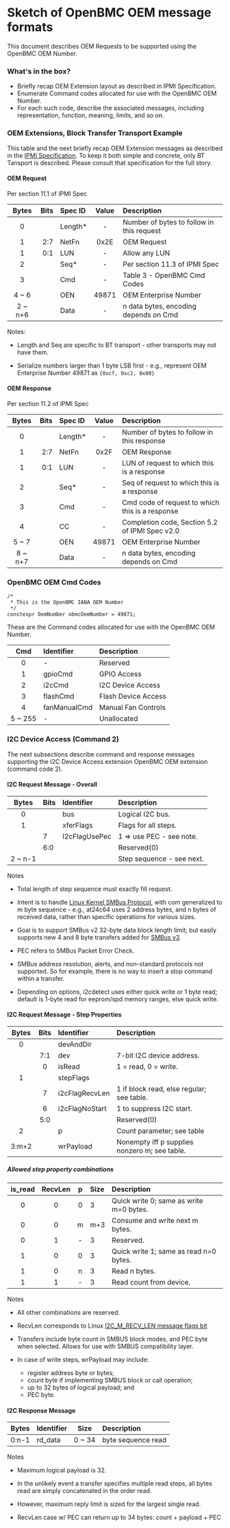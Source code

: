 # Sketch of OpenBMC OEM message formats

This document describes OEM Requests to be supported using the OpenBMC OEM
Number.

### What's in the box?

- Briefly recap OEM Extension layout as described in IPMI Specification.
- Enumerate Command codes allocated for use with the OpenBMC OEM Number.
- For each such code, describe the associated messages, including
  representation, function, meaning, limits, and so on.

### OEM Extensions, Block Transfer Transport Example

This table and the next briefly recap OEM Extension messages as described in the
[IPMI Specification](http://www.intel.com/content/www/us/en/servers/ipmi/ipmi-second-gen-interface-spec-v2-rev1-1.html).
To keep it both simple and concrete, only BT Tansport is described. Please
consult that specification for the full story.

#### OEM Request

Per section 11.1 of IPMI Spec

|  Bytes  | Bits | Spec ID  | Value | Description                               |
| :-----: | ---: | :------- | :---: | :---------------------------------------- |
|    0    |      | Length\* |   -   | Number of bytes to follow in this request |
|    1    |  2:7 | NetFn    | 0x2E  | OEM Request                               |
|    1    |  0:1 | LUN      |   -   | Allow any LUN                             |
|    2    |      | Seq\*    |   -   | Per section 11.3 of IPMI Spec             |
|    3    |      | Cmd      |   -   | Table 3 - OpenBMC Cmd Codes               |
|  4 ~ 6  |      | OEN      | 49871 | OEM Enterprise Number                     |
| 2 ~ n+6 |      | Data     |   -   | n data bytes, encoding depends on Cmd     |

Notes:

- Length and Seq are specific to BT transport - other transports may not have
  them.

- Serialize numbers larger than 1 byte LSB first - e.g., represent OEM
  Enterprise Number 49871 as `{0xcf, 0xc2, 0x00}`

#### OEM Response

Per section 11.2 of IPMI Spec

|  Bytes  | Bits | Spec ID  | Value | Description                                     |
| :-----: | ---: | :------- | :---: | :---------------------------------------------- |
|    0    |      | Length\* |   -   | Number of bytes to follow in this response      |
|    1    |  2:7 | NetFn    | 0x2F  | OEM Response                                    |
|    1    |  0:1 | LUN      |   -   | LUN of request to which this is a response      |
|    2    |      | Seq\*    |   -   | Seq of request to which this is a response      |
|    3    |      | Cmd      |   -   | Cmd code of request to which this is a response |
|    4    |      | CC       |   -   | Completion code, Section 5.2 of IPMI Spec v2.0  |
|  5 ~ 7  |      | OEN      | 49871 | OEM Enterprise Number                           |
| 8 ~ n+7 |      | Data     |   -   | n data bytes, encoding depends on Cmd           |

### OpenBMC OEM Cmd Codes

```
/*
 * This is the OpenBMC IANA OEM Number
 */
constexpr OemNumber obmcOemNumber = 49871;
```

These are the Command codes allocated for use with the OpenBMC OEM Number.

|   Cmd   | Identifier   | Description         |
| :-----: | :----------- | :------------------ |
|    0    | -            | Reserved            |
|    1    | gpioCmd      | GPIO Access         |
|    2    | i2cCmd       | I2C Device Access   |
|    3    | flashCmd     | Flash Device Access |
|    4    | fanManualCmd | Manual Fan Controls |
| 5 ~ 255 | -            | Unallocated         |

### I2C Device Access (Command 2)

The next subsections describe command and response messages supporting the I2C
Device Access extension OpenBMC OEM extension (command code 2).

#### I2C Request Message - Overall

|  Bytes  | Bits | Identifier    | Description               |
| :-----: | :--- | :------------ | :------------------------ |
|    0    |      | bus           | Logical I2C bus.          |
|    1    |      | xferFlags     | Flags for all steps.      |
|         | 7    | I2cFlagUsePec | 1 => use PEC - see note.  |
|         | 6:0  |               | Reserved(0)               |
| 2 ~ n-1 |      |               | Step sequence - see next. |

Notes

- Total length of step sequence must exactly fill request.

- Intent is to handle
  [Linux Kernel SMBus Protocol](https://www.kernel.org/doc/Documentation/i2c/smbus-protocol),
  with com generalized to m byte sequence - e.g., at24c64 uses 2 address bytes,
  and n bytes of received data, rather than specific operations for various
  sizes.

- Goal is to support SMBus v2 32-byte data block length limit; but easily
  supports new 4 and 8 byte transfers added for
  [SMBus v3](http://smbus.org/specs/SMBus_3_0_20141220.pdf).

- PEC refers to SMBus Packet Error Check.

- SMBus address resolution, alerts, and non-standard protocols not supported. So
  for example, there is no way to insert a stop command within a transfer.

- Depending on options, i2cdetect uses either quick write or 1 byte read;
  default is 1-byte read for eeprom/spd memory ranges, else quick write.

#### I2C Request Message - Step Properties

| Bytes | Bits | Identifier     | Description                                   |
| :---: | :--: | :------------- | :-------------------------------------------- |
|   0   |      | devAndDir      |
|       | 7:1  | dev            | 7-bit I2C device address.                     |
|       |  0   | isRead         | 1 = read, 0 = write.                          |
|   1   |      | stepFlags      |
|       |  7   | i2cFlagRecvLen | 1 if block read, else regular; see table.     |
|       |  6   | i2cFlagNoStart | 1 to suppress I2C start.                      |
|       | 5:0  |                | Reserved(0)                                   |
|   2   |      | p              | Count parameter; see table                    |
| 3:m+2 |      | wrPayload      | Nonempty iff p supplies nonzero m; see table. |

##### Allowed step property combinations

| is_read | RecvLen |  p  | Size | Description                             |
| :-----: | :-----: | :-: | :--- | :-------------------------------------- |
|    0    |    0    |  0  | 3    | Quick write 0; same as write m=0 bytes. |
|    0    |    0    |  m  | m+3  | Consume and write next m bytes.         |
|    0    |    1    |  -  | 3    | Reserved.                               |
|    1    |    0    |  0  | 3    | Quick write 1; same as read n=0 bytes.  |
|    1    |    0    |  n  | 3    | Read n bytes.                           |
|    1    |    1    |  -  | 3    | Read count from device.                 |

Notes

- All other combinations are reserved.

- RecvLen corresponds to Linux
  [I2C_M_RECV_LEN message flags bit](http://elixir.free-electrons.com/linux/v4.10.17/source/include/uapi/linux/i2c.h#L78)

- Transfers include byte count in SMBUS block modes, and PEC byte when selected.
  Allows for use with SMBUS compatibility layer.

- In case of write steps, wrPayload may include:
  - register address byte or bytes;
  - count byte if implementing SMBUS block or call operation;
  - up to 32 bytes of logical payload; and
  - PEC byte.

#### I2C Response Message

| Bytes | Identifier |  Size  | Description        |
| :---: | :--------- | :----: | :----------------- |
| 0:n-1 | rd_data    | 0 ~ 34 | byte sequence read |

Notes

- Maximum logical payload is 32.

- In the unlikely event a transfer specifies multiple read steps, all bytes read
  are simply concatenated in the order read.

- However, maximum reply limit is sized for the largest single read.

- RecvLen case w/ PEC can return up to 34 bytes: count + payload + PEC
